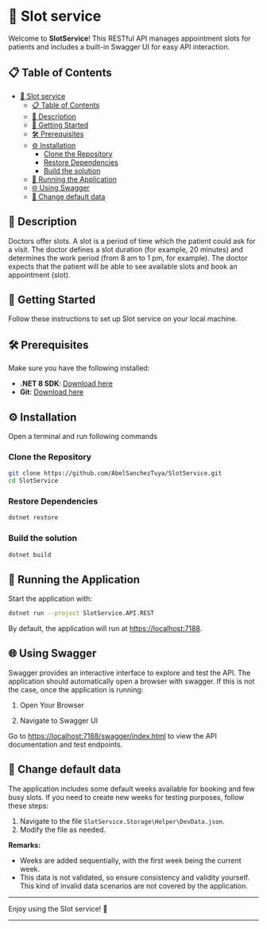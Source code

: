 ﻿# 🚀 Slot service

Welcome to **SlotService**! This RESTful API manages appointment slots for
patients and includes a built-in Swagger UI for easy API interaction.

## 📋 Table of Contents

- [🚀 Slot service](#-slot-service)
  - [📋 Table of Contents](#-table-of-contents)
  - [📖 Description](#-description)
  - [🚀 Getting Started](#-getting-started)
  - [🛠 Prerequisites](#-prerequisites)
  - [⚙️ Installation](#️-installation)
    - [Clone the Repository](#clone-the-repository)
    - [Restore Dependencies](#restore-dependencies)
    - [Build the solution](#build-the-solution)
  - [🏃 Running the Application](#-running-the-application)
  - [🌐 Using Swagger](#-using-swagger)
  - [📝 Change default data](#-change-default-data)

## 📖 Description

Doctors offer slots. A slot is a period of time which the patient could ask for
a visit. The doctor defines a slot duration (for example, 20 minutes) and
determines the work period (from 8 am to 1 pm, for example). The doctor expects
that the patient will be able to see available slots and book an appointment (slot).

## 🚀 Getting Started

Follow these instructions to set up Slot service on your local machine.

## 🛠 Prerequisites

Make sure you have the following installed:

- **.NET 8 SDK**: [Download here](https://dotnet.microsoft.com/download/dotnet/8.0)
- **Git**: [Download here](https://git-scm.com/downloads)

## ⚙️ Installation

Open a terminal and run following commands 

### Clone the Repository

```sh
git clone https://github.com/AbelSanchezTuya/SlotService.git
cd SlotService
```

### Restore Dependencies

```sh
dotnet restore
```

### Build the solution

```sh
dotnet build
```

## 🏃 Running the Application

Start the application with:

```sh
dotnet run --project SlotService.API.REST
```

By default, the application will run at [https://localhost:7188](https://localhost:7188).

## 🌐 Using Swagger

Swagger provides an interactive interface to explore and test the API. The
application should automatically open a browser with swagger. If this is not the
case, once the application is running:

1. Open Your Browser

2. Navigate to Swagger UI

Go to [https://localhost:7188/swagger/index.html](https://localhost:7188/swagger/index.html) to view the API documentation and test endpoints.

## 📝 Change default data

The application includes some default weeks available for booking and few busy slots. If you need to create new weeks
for testing purposes, follow these steps:

1. Navigate to the file `SlotService.Storage\Helper\DevData.json`.
2. Modify the file as needed.

**Remarks:**

- Weeks are added sequentially, with the first week being the current week.
- This data is not validated, so ensure consistency and validity yourself.
  This kind of invalid data scenarios are not covered by the application.


---

Enjoy using the Slot service! 🎉

---

